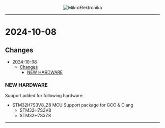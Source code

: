 <p align="center">
  <img src="http://www.mikroe.com/img/designs/beta/logo_small.png?raw=true" alt="MikroElektronika"/>
</p>

---

# 2024-10-08

## Changes

+ [2024-10-08](#2024-10-08)
  + [Changes](#changes)
    + [NEW HARDWARE](#new-hardware)

### NEW HARDWARE

Support added for following hardware:

+ STM32H7S3V8_Z8 MCU Support package for GCC & Clang
  + STM32H7S3V8
  + STM32H7S3Z8

---
